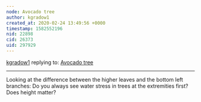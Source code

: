 ```yaml
---
node: Avocado tree
author: kgradow1
created_at: 2020-02-24 13:49:56 +0000
timestamp: 1582552196
nid: 22898
cid: 26373
uid: 297929
---
```




[kgradow1](../profile/kgradow1) replying to: [Avocado tree](../notes/konancyber/02-22-2020/avocado-tree)

----
Looking at the difference between the higher leaves and the bottom left branches:  Do you always see water stress in trees at the extremities first?  Does height matter?  